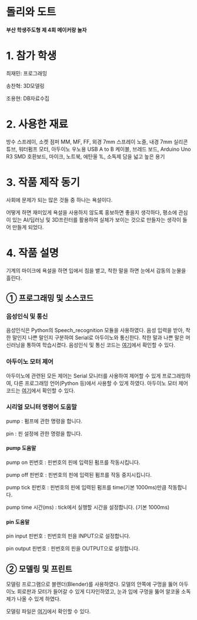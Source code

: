 # **돌리와 도트**

#### 부산 학생주도형 제 4회 메이커랑 놀자



# 1. 참가 학생

최재민: 프로그래밍

송찬혁: 3D모델링

조용현: DB자료수집



# 2. 사용한 재료

방수 스프레이, 소켓 점퍼 MM, MF, FF, 외경 7mm 스프레이 노즐, 내경 7mm 실리콘 튜브, 워터펌프 모터, 아두이노 우노용 USB A to B 케이블, 브레드 보드, Arduino Uno R3 SMD 호환보드, 마이크, 노트북, 에탄올 1L, 소독제 담을 넓고 높은 용기



# 3. 작품 제작 동기

사회에 문제가 되는 많은 것들 중 하나는 욕설이다. 

어떻게 하면 재미있게 욕설을 사용하지 않도록 홍보하면 좋을지 생각하다, 평소에 관심이 있는 AI/딥러닝 및 3D프린터를 활용하여 실체가 보이는 것으로 만들자는 생각이 들어 만들게 되었다.



# 4. 작품 설명

기계의 마이크에 욕설을 하면 입에서 침을 뱉고, 착한 말을 하면 눈에서 감동의 눈물을 흘린다.



## ① 프로그래밍 및 소스코드

### 음성인식 및 통신

 음성인식은 Python의 Speech_recognition 모듈을 사용하였다.
 음성 입력을 받아, 착한 말인지 나쁜 말인지 구분하여 Serial로 아두이노와 통신한다.
 착한 말과 나쁜 말은 머신러닝을 통하여 학습시켰다.
 음성인식 및 통신 코드는 [여기](https://chicken-moo.com/maker/pythonCode)에서 확인할 수 있다.



### 아두이노 모터 제어

아두이노에 관련된 모든 제어는 Serial 모니터를 사용하여 제어할 수 있게 프로그래밍하여, 다른 프로그래밍 언어(Python 등)에서 사용할 수 있게 하였다.
아두이노 모터 제어 코드는 [여기](https://chicken-moo.com/maker/arduinoCode)에서 확인할 수 있다.



### 시리얼 모니터 명령어 도움말

pump : 펌프에 관한 명령을 합니다.

pin : 핀 설정에 관한 명령을 합니다.



#### pump 도움말

pump on 핀번호 : 핀번호의 핀에 입력된 펌프를 작동시킵니다.

pump off 핀번호 : 핀번호의 핀에 입력된 펌프를 작동 중지시킵니다.

pump tick 핀번호 : 핀번호의 핀에 입력된 펌프를 time(기본 1000ms)만큼 작동합니다.

pump time 시간(ms) : tick에서 실행할 시간을 설정합니다. (기본 1000ms)



#### pin 도움말

pin input 핀번호 : 핀번호의 핀을 INPUT으로 설정합니다.

pin output 핀번호 : 핀번호의 핀을 OUTPUT으로 설정합니다.



## ② 모델링 및 프린트

모델링 프로그램으로 블렌더(Blender)를 사용하였다.
 모델의 안쪽에 구멍을 뚫어 아두이노 회로판과 모터가 들어갈 수 있게 디자인하였고,
 눈과 입에 구멍을 뚫어 알코올 소독제가 나올 수 있게 하였다.

모델링 파일은 [여기](https://chicken-moo.com/maker/blender)에서 확인할 수 있다.
